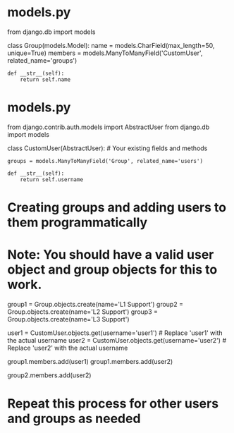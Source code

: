 # models.py
from django.db import models

class Group(models.Model):
    name = models.CharField(max_length=50, unique=True)
    members = models.ManyToManyField('CustomUser', related_name='groups')

    def __str__(self):
        return self.name
# models.py
from django.contrib.auth.models import AbstractUser
from django.db import models

class CustomUser(AbstractUser):
    # Your existing fields and methods

    groups = models.ManyToManyField('Group', related_name='users')

    def __str__(self):
        return self.username
# Creating groups and adding users to them programmatically
# Note: You should have a valid user object and group objects for this to work.

group1 = Group.objects.create(name='L1 Support')
group2 = Group.objects.create(name='L2 Support')
group3 = Group.objects.create(name='L3 Support')

user1 = CustomUser.objects.get(username='user1')  # Replace 'user1' with the actual username
user2 = CustomUser.objects.get(username='user2')  # Replace 'user2' with the actual username

group1.members.add(user1)
group1.members.add(user2)

group2.members.add(user2)

# Repeat this process for other users and groups as needed
